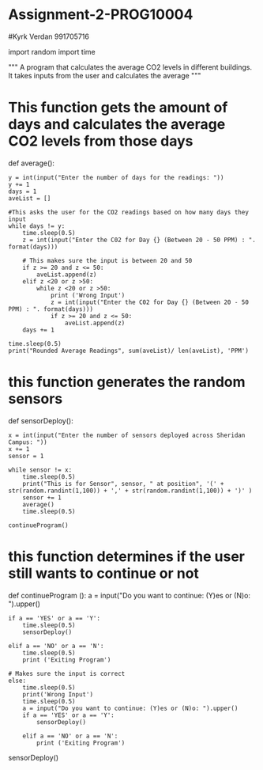 # Assignment-2-PROG10004
#Kyrk Verdan 991705716

import random
import time

"""
A program that calculates the average CO2 levels in different buildings. It takes inputs from the user and calculates the average
"""



# This function gets the amount of days and calculates the average CO2 levels from those days
def average():

    y = int(input("Enter the number of days for the readings: "))
    y += 1
    days = 1
    aveList = []

    #This asks the user for the CO2 readings based on how many days they input
    while days != y:
        time.sleep(0.5)
        z = int(input("Enter the C02 for Day {} (Between 20 - 50 PPM) : ". format(days)))

        # This makes sure the input is between 20 and 50
        if z >= 20 and z <= 50:
            aveList.append(z)
        elif z <20 or z >50:
            while z <20 or z >50:
                print ('Wrong Input')
                z = int(input("Enter the C02 for Day {} (Between 20 - 50 PPM) : ". format(days)))
                if z >= 20 and z <= 50:
                    aveList.append(z)
        days += 1

    time.sleep(0.5)     
    print("Rounded Average Readings", sum(aveList)/ len(aveList), 'PPM')



# this function generates the random sensors
def sensorDeploy():

    x = int(input("Enter the number of sensors deployed across Sheridan Campus: "))
    x += 1
    sensor = 1

    while sensor != x:
        time.sleep(0.5)
        print("This is for Sensor", sensor, " at position", '(' + str(random.randint(1,100)) + ',' + str(random.randint(1,100)) + ')' )            
        sensor += 1
        average()
        time.sleep(0.5)
    
    continueProgram()



# this function determines if the user still wants to continue or not
def continueProgram ():
    a = input("Do you want to continue: (Y)es or (N)o: ").upper()

    if a == 'YES' or a == 'Y':
        time.sleep(0.5)
        sensorDeploy()
    
    elif a == 'NO' or a == 'N':
        time.sleep(0.5)
        print ('Exiting Program')

    # Makes sure the input is correct    
    else:
        time.sleep(0.5)
        print('Wrong Input')
        time.sleep(0.5)
        a = input("Do you want to continue: (Y)es or (N)o: ").upper()
        if a == 'YES' or a == 'Y':
            sensorDeploy()
    
        elif a == 'NO' or a == 'N':
            print ('Exiting Program')


sensorDeploy()
